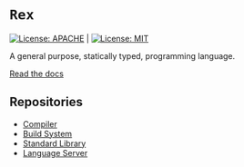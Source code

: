 # `Rex`

[![License: APACHE](https://img.shields.io/badge/License-Apache_2.0-blue.svg)](https://opensource.org/licenses/Apache-2.0) |
[![License: MIT](https://img.shields.io/badge/License-MIT-yellow.svg)](https://opensource.org/licenses/MIT)

A general purpose, statically typed, programming language.

[Read the docs](https://www.rexlang.org)

## Repositories
- [Compiler](https://www.github.com/rexlang/rex-c)
- [Build System](https://www.github.com/rexlang/tea)
- [Standard Library](https://www.github.com/rexlang/rex-std)
- [Language Server](https://www.github.com/rexlang/rex-ls)

